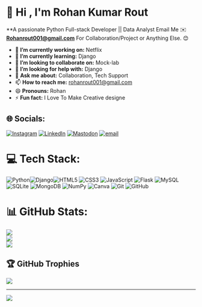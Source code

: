 # 💫 Hi , I'm Rohan Kumar Rout
**A passionate Python Full-stack Developer || Data Analyst 
Email Me ✉️ **Rohanrout001@gmail.com** For Collaboration/Project or Anything Else. 😊

- 🔭 **I’m currently working on:** Netflix
- 🌱 **I’m currently learning:** Django
- 👯 **I’m looking to collaborate on:** Mock-lab
- 🤔 **I’m looking for help with:** Django
- 💬 **Ask me about:** Collaboration, Tech Support
- 📫 **How to reach me:** rohanrout001@gmail.com
- 😄 **Pronouns:** Rohan
- ⚡ **Fun fact:** I Love To Make Creative designe

## 🌐 Socials:
[![Instagram](https://img.shields.io/badge/Instagram-%23E4405F.svg?logo=Instagram&logoColor=white)](https://instagram.com/i_.m.rohan) [![LinkedIn](https://img.shields.io/badge/LinkedIn-%230077B5.svg?logo=linkedin&logoColor=white)](https://linkedin.com/in/Rohan) [![Mastodon](https://img.shields.io/badge/-MASTODON-%232B90D9?logo=mastodon&logoColor=white)](https://mastodon.social/@Rohan) [![email](https://img.shields.io/badge/Email-D14836?logo=gmail&logoColor=white)](mailto:rohanrout001@gmail.com) 


# 💻 Tech Stack:
![Python](https://img.shields.io/badge/python-3670A0?style=for-the-badge&logo=python&logoColor=ffdd54)![Django](https://img.shields.io/badge/django-%23092E20.svg?style=for-the-badge&logo=django&logoColor=white)![HTML5](https://img.shields.io/badge/html5-%23E34F26.svg?style=for-the-badge&logo=html5&logoColor=white) ![CSS3](https://img.shields.io/badge/css3-%231572B6.svg?style=for-the-badge&logo=css3&logoColor=white) ![JavaScript](https://img.shields.io/badge/javascript-%23323330.svg?style=for-the-badge&logo=javascript&logoColor=%23F7DF1E)  ![Flask](https://img.shields.io/badge/flask-%23000.svg?style=for-the-badge&logo=flask&logoColor=white) ![MySQL](https://img.shields.io/badge/mysql-4479A1.svg?style=for-the-badge&logo=mysql&logoColor=white) ![SQLite](https://img.shields.io/badge/sqlite-%2307405e.svg?style=for-the-badge&logo=sqlite&logoColor=white) ![MongoDB](https://img.shields.io/badge/MongoDB-%234ea94b.svg?style=for-the-badge&logo=mongodb&logoColor=white) ![NumPy](https://img.shields.io/badge/numpy-%23013243.svg?style=for-the-badge&logo=numpy&logoColor=white) ![Canva](https://img.shields.io/badge/Canva-%2300C4CC.svg?style=for-the-badge&logo=Canva&logoColor=white) ![Git](https://img.shields.io/badge/git-%23F05033.svg?style=for-the-badge&logo=git&logoColor=white) ![GitHub](https://img.shields.io/badge/github-%23121011.svg?style=for-the-badge&logo=github&logoColor=white)
# 📊 GitHub Stats:
![](https://github-readme-stats.vercel.app/api?username=Rohanrout1009&theme=dark&hide_border=false&include_all_commits=false&count_private=false)<br/>
![](https://nirzak-streak-stats.vercel.app/?user=Rohanrout1009&theme=dark&hide_border=false)<br/>
![](https://github-readme-stats.vercel.app/api/top-langs/?username=Rohanrout1009&theme=dark&hide_border=false&include_all_commits=false&count_private=false&layout=compact)

## 🏆 GitHub Trophies
![](https://github-profile-trophy.vercel.app/?username=Rohanrout1009&theme=radical&no-frame=false&no-bg=true&margin-w=4)


---
[![](https://visitcount.itsvg.in/api?id=Rohanrout1009&icon=0&color=0)](https://visitcount.itsvg.in)

<!-- Proudly created with GPRM ( https://gprm.itsvg.in ) -->
